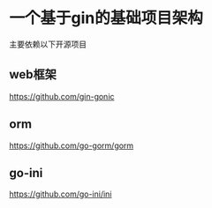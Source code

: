 #  一个基于gin的基础项目架构

主要依赖以下开源项目

## web框架
https://github.com/gin-gonic

## orm
https://github.com/go-gorm/gorm

## go-ini
https://github.com/go-ini/ini